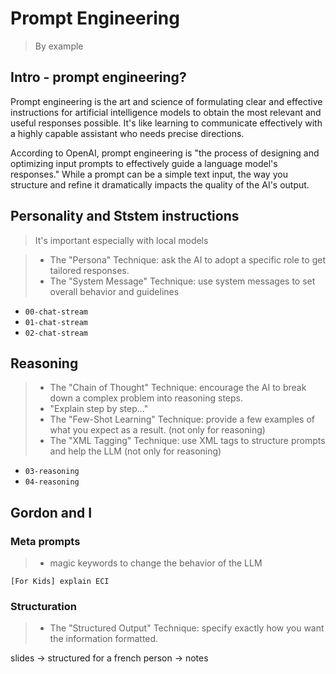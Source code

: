 # Prompt Engineering
> By example

## Intro - prompt engineering?

Prompt engineering is the art and science of formulating clear and effective instructions for artificial intelligence models to obtain the most relevant and useful responses possible. It's like learning to communicate effectively with a highly capable assistant who needs precise directions.

According to OpenAI, prompt engineering is "the process of designing and optimizing input prompts to effectively guide a language model's responses." While a prompt can be a simple text input, the way you structure and refine it dramatically impacts the quality of the AI's output.

## Personality and Ststem instructions
> It's important especially with local models

> - The "Persona" Technique: ask the AI to adopt a specific role to get tailored responses.
> - The "System Message" Technique: use system messages to set overall behavior and guidelines

- `00-chat-stream`
- `01-chat-stream`
- `02-chat-stream`

## Reasoning

> - The "Chain of Thought" Technique: encourage the AI to break down a complex problem into reasoning steps.
>  - "Explain step by step..."
> - The "Few-Shot Learning" Technique: provide a few examples of what you expect as a result. (not only for reasoning)
> - The "XML Tagging" Technique: use XML tags to structure prompts and help the LLM (not only for reasoning)

- `03-reasoning`
- `04-reasoning`

## Gordon and I

### Meta prompts

> - magic keywords to change the behavior of the LLM

```text
[For Kids] explain ECI
```

### Structuration

> - The "Structured Output" Technique: specify exactly how you want the information formatted.

slides -> structured
for a french person -> notes


